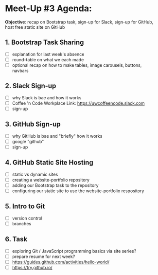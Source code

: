 # Meet-Up #3 Agenda:

**Objective**: recap on Bootstrap task, sign-up for Slack, sign-up for GitHub, host free static site on GitHub

## 1. Bootstrap Task Sharing
- [ ] explanation for last week's absence
- [ ] round-table on what we each made
- [ ] optional recap on how to make tables, image carousels, buttons, navbars

## 2. Slack Sign-up
- [ ] why Slack is bae and how it works
- [ ] Coffee 'n Code Workplace Link: https://uwcoffeencode.slack.com
- [ ] sign-up

## 3. GitHub Sign-up
- [ ] why GitHub is bae and "briefly" how it works
- [ ] google "github"
- [ ] sign-up

## 4. GitHub Static Site Hosting 
- [ ] static vs dynamic sites
- [ ] creating a website-portfolio repository
- [ ] adding our Bootstrap task to the repository
- [ ] configuring our static site to use the website-portfolio respository

## 5. Intro to Git
- [ ] version control
- [ ] branches

## 6. Task
- [ ] exploring Git / JavaScript programming basics via site series?
- [ ] prepare resume for next week?
- [ ] https://guides.github.com/activities/hello-world/
- [ ] https://try.github.io/

